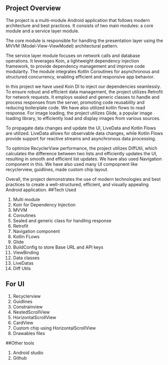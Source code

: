 ## Project Overview
The project is a multi-module Android application that follows modern architecture and best practices. It consists of two main modules: a core module and a service layer module.

The core module is responsible for handling the presentation layer using the MVVM (Model-View-ViewModel) architectural pattern.

The service layer module focuses on network calls and database operations. It leverages Koin, a lightweight dependency injection framework, to provide dependency management and improve code modularity. The module integrates Kotlin Coroutines for asynchronous and structured concurrency, enabling efficient and responsive app behavior.

In this project we have used Koin DI to inject our dependencies seamlessly. To ensure robust and efficient data management, the project utilizes Retrofit for network requests.
It employs sealed and generic classes to handle and process responses from the server, promoting code reusability and reducing boilerplate code. We have also utilized kotlin flows to read response.
For image loading, the project utilizes Glide, a popular image loading library, to efficiently load and display images from various sources.

To propagate data changes and update the UI, LiveData and Kotlin Flows are utilized. LiveData allows for observable data changes, while Kotlin Flows provide support for reactive streams and asynchronous data processing.

To optimize RecyclerView performance, the project utilizes DiffUtil, which calculates the difference between two lists and efficiently updates the UI, resulting in smooth and efficient list updates.
We have also used Navigation component in this.
We have also used many UI compopnent like recyclerview, guidlines, made custom chip layout.

Overall, the project demonstrates the use of modern technologies and best practices to create a well-structured, efficient, and visually appealing Android application.
##Tech Used
1. Multi module
2. Koin for Dependency Injection
3. MVVM
4. Coroutines
5. Sealed and generic class for handling response
6. Retrofit
7. Navigation component
8. Kotlin FLows
9. Glide
10. BuildConfig to store Base URL and API keys
11. ViewBinding
12. Data classes
13. LiveDatas
14. Diff Utils

## For UI
1. Recyclerview
2. Guidlines
3. Constrainview
4. NestedScrollView
5. HorizontalScrollView
6. CardView
7. Custom chip using HorizontalScrollView
8. Drawables files

##Other tools
1. Android studio
2. Github
